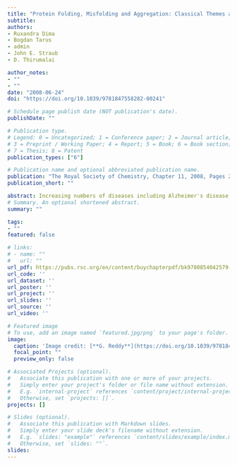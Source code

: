 ```yaml
---
title: "Protein Folding, Misfolding and Aggregation: Classical Themes and Novel Approaches"
subtitle: 
authors:
- Ruxandra Dima
- Bogdan Tarus
- admin
- John E. Straub
- D. Thirumalai

author_notes:
- ""
- ""
date: "2008-06-24"
doi: "https://doi.org/10.1039/9781847558282-00241"

# Schedule page publish date (NOT publication's date).
publishDate: ""

# Publication type.
# Legend: 0 = Uncategorized; 1 = Conference paper; 2 = Journal article;
# 3 = Preprint / Working Paper; 4 = Report; 5 = Book; 6 = Book section;
# 7 = Thesis; 8 = Patent
publication_types: ["6"]

# Publication name and optional abbreviated publication name.
publication: "The Royal Society of Chemistry, Chapter 11, 2008, Pages 241-265"
publication_short: ""

abstract: Increasing numbers of diseases including Alzheimer's disease,1 transmissible prion disorders,2 and type II diabetes are linked to amyloid fibrils.3 The mechanism of amyloid fibril formation starting from the monomer is still poorly understood. During the cascade of events in the transition from mono...
# Summary. An optional shortened abstract.
summary: ""

tags:
- ""
featured: false

# links:
# - name: ""
#   url: ""
url_pdf: https://pubs.rsc.org/en/content/buychapterpdf/bk9780854042579-00241
url_code: ''
url_dataset: ''
url_poster: ''
url_project: ''
url_slides: ''
url_source: ''
url_video: ''

# Featured image
# To use, add an image named `featured.jpg/png` to your page's folder. 
image:
  caption: 'Image credit: [**G. Reddy**](https://doi.org/10.1039/9781847558282-00241)'
  focal_point: ""
  preview_only: false

# Associated Projects (optional).
#   Associate this publication with one or more of your projects.
#   Simply enter your project's folder or file name without extension.
#   E.g. `internal-project` references `content/project/internal-project/index.md`.
#   Otherwise, set `projects: []`.
projects: []

# Slides (optional).
#   Associate this publication with Markdown slides.
#   Simply enter your slide deck's filename without extension.
#   E.g. `slides: "example"` references `content/slides/example/index.md`.
#   Otherwise, set `slides: ""`.
slides:
---
```

